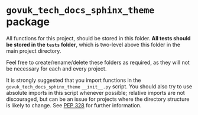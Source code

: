 # `govuk_tech_docs_sphinx_theme` package

All functions for this project, should be stored in this folder. **All tests should be stored in the `tests` folder**,
which is two-level above this folder in the main project directory.

Feel free to create/rename/delete these folders as required, as they will not be necessary for each and every project.

It is strongly suggested that you import functions in the `govuk_tech_docs_sphinx_theme` `__init__.py` script. You
should also try to use absolute imports in this script whenever possible; relative imports are not discouraged, but can
be an issue for projects where the directory structure is likely to change. See [PEP 328][pep-328] for further
information.

[pep-328]: https://www.python.org/dev/peps/pep-0328/

